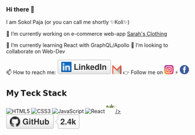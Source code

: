 ### Hi there 👋

I am Sokol Paja (or you can call me shortly ✨Koli✨)

🔭 I’m currently working on e-commerce web-app <a href="https://sarahs-clothing.herokuapp.com/"> Sarah's Clothing</a>

🌱 I’m currently learning React with GraphQL/Apollo
👯 I’m looking to collaborate on Web-Dev

📫 How to reach me: <a href="https://www.linkedin.com/in/sokol-paja-9411217b/"><img src="/img/linkedin.svg"/></a>
<a href="https://www.gmail.com"
      ><img src="/img/gmail-icon.svg" alt="gmail" height="25" width="25"
    /></a>
👉 Follow me on
<a href="https://www.instagram.com/kolpaja/"
      ><img src="/img/instagram-2-1.svg" alt="instagram" height="25" width="25"
    /></a>
⚡ <a href="https://www.facebook.com/profile.php?id=100012553262237" 
      ><img src="/img/facebook-3.svg" alt="facebook" height="25" width="25"
    /></a>

## 𝗠𝘆 𝗧𝗲𝗰𝗸 𝗦𝘁𝗮𝗰𝗸

![HTML5](https://img.shields.io/badge/-HTML5-%23E44D27?style=flat-square&logo=html5&logoColor=ffffff)
![CSS3](https://img.shields.io/badge/-CSS3-%231572B6?style=flat-square&logo=css3)
![JavaScript](https://img.shields.io/badge/-JavaScript-%23F7DF1C?style=flat-square&logo=javascript&logoColor=000000&labelColor=%23F7DF1C&color=%23FFCE5A)
![React](https://img.shields.io/badge/-React-%23282C34?style=flat-square&logo=react)
<a href="#"
      ><img src="/img/nodejs.svg" alt="nodejs" height="25" width="25">/></a>
<a href="#"
      ><img src="/img/github.svg" alt="github"
    /></a>

